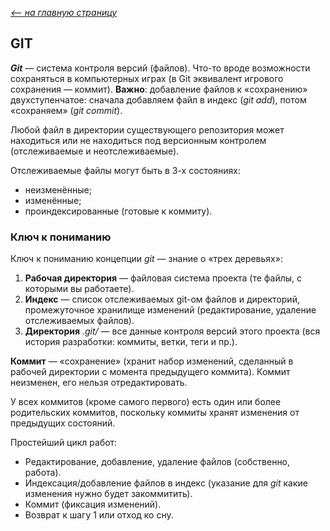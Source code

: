 [*<-- на главную страницу*](./readme.md)

## GIT

***Git*** — система контроля версий (файлов). Что-то вроде возможности сохраняться в компьютерных играх (в Git эквивалент игрового сохранения — коммит). **Важно**: добавление файлов к «сохранению» двухступенчатое: сначала добавляем файл в индекс (*git add*), потом «сохраняем» (*git commit*).

Любой файл в директории существующего репозитория может находиться или не находиться под версионным контролем (отслеживаемые и неотслеживаемые).

Отслеживаемые файлы могут быть в 3-х состояниях: 
- неизменённые;
- изменённые;
- проиндексированные (готовые к коммиту).

### Ключ к пониманию
Ключ к пониманию концепции *git* — знание о «трех деревьях»:

1. **Рабочая директория** — файловая система проекта (те файлы, с которыми вы работаете).
2. **Индекс** — список отслеживаемых git-ом файлов и директорий, промежуточное хранилище изменений (редактирование, удаление отслеживаемых файлов).
3. **Директория** *.git/* — все данные контроля версий этого проекта (вся история разработки: коммиты, ветки, теги и пр.).

**Коммит** — «сохранение» (хранит набор изменений, сделанный в рабочей директории с момента предыдущего коммита). Коммит неизменен, его нельзя отредактировать.

У всех коммитов (кроме самого первого) есть один или более родительских коммитов, поскольку коммиты хранят изменения от предыдущих состояний.

Простейший цикл работ:
- Редактирование, добавление, удаление файлов (собственно, работа).
- Индексация/добавление файлов в индекс (указание для *git* какие изменения нужно будет закоммитить).
- Коммит (фиксация изменений).
- Возврат к шагу 1 или отход ко сну.